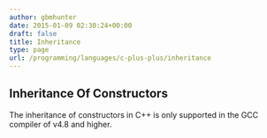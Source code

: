 ```yaml
---
author: gbmhunter
date: 2015-01-09 02:30:24+00:00
draft: false
title: Inheritance
type: page
url: /programming/languages/c-plus-plus/inheritance
---
```


## Inheritance Of Constructors

The inheritance of constructors in C++ is only supported in the GCC compiler of v4.8 and higher.
